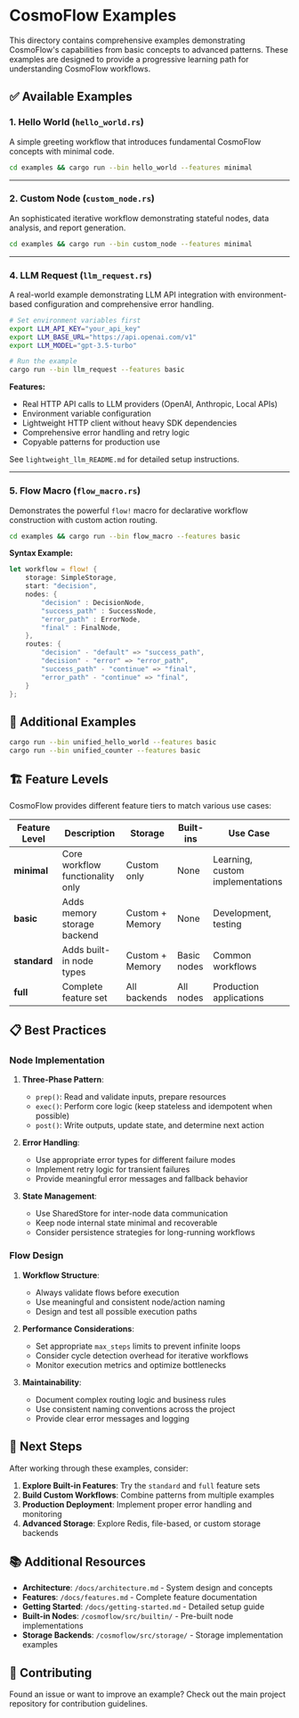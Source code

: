 # CosmoFlow Examples

This directory contains comprehensive examples demonstrating CosmoFlow's capabilities from basic concepts to advanced patterns. These examples are designed to provide a progressive learning path for understanding CosmoFlow workflows.

## ✅ Available Examples

### 1. Hello World (`hello_world.rs`)

A simple greeting workflow that introduces fundamental CosmoFlow concepts with minimal code.

```bash
cd examples && cargo run --bin hello_world --features minimal
```

---

### 2. Custom Node (`custom_node.rs`)

An sophisticated iterative workflow demonstrating stateful nodes, data analysis, and report generation.

```bash
cd examples && cargo run --bin custom_node --features minimal
```

---

### 4. LLM Request (`llm_request.rs`)

A real-world example demonstrating LLM API integration with environment-based configuration and comprehensive error handling.

```bash
# Set environment variables first
export LLM_API_KEY="your_api_key"
export LLM_BASE_URL="https://api.openai.com/v1"
export LLM_MODEL="gpt-3.5-turbo"

# Run the example
cargo run --bin llm_request --features basic
```

**Features:**
- Real HTTP API calls to LLM providers (OpenAI, Anthropic, Local APIs)
- Environment variable configuration
- Lightweight HTTP client without heavy SDK dependencies
- Comprehensive error handling and retry logic
- Copyable patterns for production use

See `lightweight_llm_README.md` for detailed setup instructions.

---

### 5. Flow Macro (`flow_macro.rs`)

Demonstrates the powerful `flow!` macro for declarative workflow construction with custom action routing.

```bash
cd examples && cargo run --bin flow_macro --features basic
```

**Syntax Example:**

```rust
let workflow = flow! {
    storage: SimpleStorage,
    start: "decision",
    nodes: {
        "decision" : DecisionNode,
        "success_path" : SuccessNode,
        "error_path" : ErrorNode,
        "final" : FinalNode,
    },
    routes: {
        "decision" - "default" => "success_path",
        "decision" - "error" => "error_path",
        "success_path" - "continue" => "final",
        "error_path" - "continue" => "final",
    }
};
```

## 🔧 Additional Examples

```bash
cargo run --bin unified_hello_world --features basic
cargo run --bin unified_counter --features basic  
```

## 🏗️ Feature Levels

CosmoFlow provides different feature tiers to match various use cases:

| Feature Level | Description | Storage | Built-ins | Use Case |
|---------------|-------------|---------|-----------|----------|
| **minimal** | Core workflow functionality only | Custom only | None | Learning, custom implementations |
| **basic** | Adds memory storage backend | Custom + Memory | None | Development, testing |
| **standard** | Adds built-in node types | Custom + Memory | Basic nodes | Common workflows |
| **full** | Complete feature set | All backends | All nodes | Production applications |

## 📋 Best Practices

### Node Implementation

1. **Three-Phase Pattern**:
   - `prep()`: Read and validate inputs, prepare resources
   - `exec()`: Perform core logic (keep stateless and idempotent when possible)
   - `post()`: Write outputs, update state, and determine next action

2. **Error Handling**:
   - Use appropriate error types for different failure modes
   - Implement retry logic for transient failures
   - Provide meaningful error messages and fallback behavior

3. **State Management**:
   - Use SharedStore for inter-node data communication
   - Keep node internal state minimal and recoverable
   - Consider persistence strategies for long-running workflows

### Flow Design

1. **Workflow Structure**:
   - Always validate flows before execution
   - Use meaningful and consistent node/action naming
   - Design and test all possible execution paths

2. **Performance Considerations**:
   - Set appropriate `max_steps` limits to prevent infinite loops
   - Consider cycle detection overhead for iterative workflows
   - Monitor execution metrics and optimize bottlenecks

3. **Maintainability**:
   - Document complex routing logic and business rules
   - Use consistent naming conventions across the project
   - Provide clear error messages and logging

## 🎯 Next Steps

After working through these examples, consider:

1. **Explore Built-in Features**: Try the `standard` and `full` feature sets
2. **Build Custom Workflows**: Combine patterns from multiple examples
3. **Production Deployment**: Implement proper error handling and monitoring
4. **Advanced Storage**: Explore Redis, file-based, or custom storage backends

## 📚 Additional Resources

- **Architecture**: `/docs/architecture.md` - System design and concepts
- **Features**: `/docs/features.md` - Complete feature documentation
- **Getting Started**: `/docs/getting-started.md` - Detailed setup guide
- **Built-in Nodes**: `/cosmoflow/src/builtin/` - Pre-built node implementations
- **Storage Backends**: `/cosmoflow/src/storage/` - Storage implementation examples

## 🤝 Contributing

Found an issue or want to improve an example? Check out the main project repository for contribution guidelines.